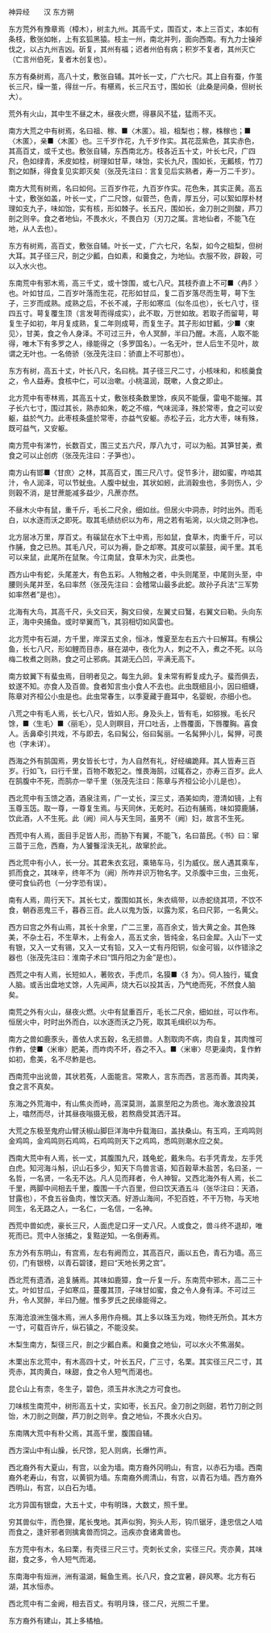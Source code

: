 神异经　　汉 东方朔  

东方荒外有豫章焉（樟木），树主九州。其高千丈，围百丈，本上三百丈，本如有条枝，敷张如帐，上有玄狐黑猿。枝主一州，南北并列，面向西南。有九力士操斧伐之，以占九州吉凶。斫复，其州有福；迟者州伯有病；积岁不复者，其州灭亡（亡言州伯死，复者木创复也）。  

东方有桑树焉，高八十丈，敷张自辅。其叶长一丈，广六七尺。其上自有蚕，作茧长三尺，缲一茧，得丝一斤。有椹焉，长三尺五寸，围如长（此桑是间桑，但树长大）。  

荒外有火山，其中生不昼之木，昼夜火燃，得暴风不猛，猛雨不灭。  

南方大荒之中有树焉，名曰祖、稼、■〈木匿〉。祖，柤梨也；稼，株稼也；■〈木匿〉，亲■〈木匿〉也。三千岁作花，九千岁作实。其花蕊紫色，其实赤色，其高百丈，或千丈也。敷张自辅，东西南北方。枝各近五十丈，叶长七尺，广四尺，色如绿青，禾皮如桂，树理如甘草，味饴，实长九尺，围如长，无瓤核，竹刀割之如酥，得食复见实即灭矣（张茂先注曰：言复见后实熟者，寿一万二千岁）。  

南方大荒有树焉，名曰如何。三百岁作花，九百岁作实。花色朱，其实正黄。高五十丈，敷张如盖，叶长一丈，广二尺馀，似菅苎，色青，厚五分，可以絮如厚朴材理如支九子，味如饴，实有核，形如棘子。长五尺，围如长，金刀剖之则酸，芦刀剖之则辛。食之者地仙，不畏水火，不畏白刃（刃刀之属。言地仙者，不能飞在地，从人去也）。  

东方有树焉，高百丈，敷张自辅。叶长一丈，广六七尺，名梨，如今之柤梨，但树大耳。其子径三尺，剖之少瓤，白如素，和羹食之，为地仙。衣服不败，辟穀，可以入水火也。  

东南荒中有邪木焉，高三千丈，或十馀围，或七八尺。其枝乔直上不可■〈冉阝〉也。叶如甘瓜，二百岁叶落而生花，花形如甘瓜，复二百岁落尽而生萼，萼下生子，三岁而成熟。成熟之后，不长不减，子形如寒瓜（似冬瓜也），长七八寸，径四五寸。萼复覆生顶（言发萼而得成实），此不取，万世如故。若取子而留萼，萼复生子如初，年月复成熟，复二年则成萼，而复生子。其子形如甘瓤，少■〈柬见〉，甘美，食之令人身泽。不可过三升，令人冥醉，半曰乃醒。木高，人取不能得，唯木下有多罗之人，缘能得之（多罗国名）。一名无叶，世人后生不见叶，故谓之无叶也。一名倚骄（张茂先注曰：骄直上不可那也）。  

东方有树，高五十丈，叶长八尺，名曰桃。其子径三尺二寸，小核味和，和核羹食之，令人益寿。食核中仁，可以治嗽。小桃温润，既嗽，人食之即止。  

北方荒中有枣林焉，其高五十丈，敷张枝条数里馀，疾风不能偃，雷电不能摧。其子长六七寸，围过其长，熟赤如朱，乾之不缩，气味润泽，殊於常枣，食之可以安躯，益於气力。此枣枝条盛於常枣，亦益气安躯。赤松子云，北方大枣，味有殊，既可益气，又安躯。  

南方荒中有涕竹，长数百丈，围三丈五六尺，厚八九寸，可以为船。其笋甘美，煮食之可以止创疠（张茂先注曰：子笋也）。  

南方山有邯■〈甘庶〉之林，其高百丈，围三尺八寸。促节多汁，甜如蜜，咋啮其汁，令人润泽，可以节蚘虫。人腹中蚘虫，其状如蚓，此消穀虫也，多则伤人，少则穀不消，是甘蔗能减多益少，凡蔗亦然。  

不昼木火中有鼠，重千斤，毛长二尺余，细如丝。但居火中洞赤，时时出外。而毛白，以水逐而沃之即死。取其毛绩纺织以为布，用之若有垢涴，以火烧之则净也。  

北方层冰万里，厚百丈。有磎鼠在水下土中焉，形如鼠，食草木，肉重千斤，可以作脯，食之已热。其毛八尺，可以为褥，卧之却寒。其皮可以蒙鼓，闻千里。其毛可以来鼠，此尾所在鼠聚。今江南鼠，食草木为灾，此类也。  

西方山中有蛇，头尾差大，有色五彩。人物触之者，中头则尾至，中尾则头至，中腰则头尾并至，名曰率然（张茂先注曰：会稽常山最多此蛇。故孙子兵法“三军势如率然者”是也）。  

北海有大鸟，其高千尺，头文曰天，胸文曰侯，左翼丈曰鷖，右翼文曰勒。头向东正，海中央捕鱼。或时举翼而飞，其羽相切如风雷也。  

北方荒中有石湖，方千里，岸深五丈余，恒冰，惟夏至左右五六十曰解耳。有横公鱼，长七八尺，形如鲤而目赤，昼在湖中，夜化为人，刺之不入，煮之不死。以乌梅二枚煮之则熟，食之可止邪病。其湖无凸凹，平满无高下。  

南方蚊翼下有蜚虫焉，目明者见之。每生九卵。复未常有孵复成九子。蜚而俱去，蚊遂不知。亦食人及百兽。食者知言虫小食人不去也。此虫既细且小，因曰细蠛，陈章对齐桓公小虫是也。此虫常春生，以季夏藏于鹿耳中，名婴蜺，亦细小也。  

八荒之中有毛人焉，长七八尺，皆如人形。身及头上，皆有毛，如猕猴。毛长尺馀，■〈生毛〉■〈丽毛〉，见人则瞑目，开口吐舌，上唇覆面，下唇覆胸。喜食人。舌鼻牵引共戏，不与即去，名曰髯公，俗曰髯丽。一名髯狎小儿，髯狎，可畏也（字未详）。  

西海之外有鹄国焉，男女皆长七寸，为人自然有礼，好经编跪拜。其人皆寿三百岁。行如飞，曰行千里，百物不敢犯之。惟畏海鹄，过辄吞之，亦寿三百岁。此人在鹄腹中不死，而鹄亦一举千里（张茂先注曰：陈章与齐桓公论小儿是也）。  

西北荒中有玉馈之酒，酒泉注焉，广一丈长，深三丈，酒美如肉，澄清如镜，上有玉尊玉笾。取一尊，一尊复生焉。与天同休，无乾时。石边有脯焉，味如獐鹿脯，饮此酒，人不生死。此（阙）间人与天生同，虽男不（阙）妇，故言不生死。  

西荒中有人焉，面目手足皆人形，而胁下有翼，不能飞，名曰苗民。《书》曰：窜三苗于三危，西裔，为人饕餮淫泆无礼，故窜於此。  

西北荒中有小人，长一分。其君朱衣玄冠，乘辂车马，引为威仪。居人遇其乘车，抓而食之，其味辛，终年不为（阙）所咋并识万物名字。又杀腹中三虫，三虫死，便可食仙药也（一分字恐有误）。  

南有人焉，周行天下。其长七丈，腹围如其长，朱衣缟带，以赤蛇绕其项，不饮不食，朝吞恶鬼三千，暮吞三百。此人以鬼为饭，以露为浆，名曰尺郭，一名黄父。  

西方曰宫之外有山焉，其长十余里，广二三里，高百余丈，皆大黄之金。其色殊美，不杂土石，不生草木，上有金人，高五丈余，皆纯金，名曰金犀。入山下一丈有银，又入一丈有锡，又入一丈有铅，又入一丈有丹阳铜，似金可锻，以作错涂之器也（张茂先注曰：淮南子术曰“饵丹阳之为金”是也）。  

西荒之中有人焉，长短如人，著败衣，手虎爪，名獏■〈犭为〉。伺人独行，辄食人脑。或舌出盘地丈馀，人先闻声，烧大石以投其舌，乃气绝而死，不然食人脑矣。  

南荒之外有火山，昼夜火燃。火中有鼠重百斤，毛长二尺余，细如丝，可以作布。恒居火中，时时出外而白，以水逐而沃之乃死，取其毛缉织以为布。  

南方之兽如鹿豕头，善依人求五穀，名无损兽。人割取肉不病，肉自复，其肉惟可作鮓，使■〈米审〉肥美，而咋肉不坏，吞之不入。■〈米审〉尽更澡肉，复作鮓如初，愈美，名不尽鮓是也。  

西南荒中出讹兽，其状若菟，人面能言。常欺人，言东而西，言恶而善。其肉美，食之言不真矣。  

东海之外荒海中，有山焦炎而峙，高深莫测，盖禀至阳之为质也。海水激浪投其上，噏然而尽，计其昼夜嗡摄无极，若熬鼎受其洒汗耳。  

大荒之东极至鬼府山臂沃椒山脚巨洋海中升载海曰，盖扶桑山。有玉鸡，王鸡鸣则金鸡鸣，金鸡鸣则石鸡鸣，石鸡鸣则天下之鸡鸣，悉鸣则潮水应之矣。  

西南大荒中有人焉，长一丈，其腹围九尺，践龟蛇，戴朱鸟。右手凭青龙，左手凭白虎。知河海斗斛，识山石多少，知天下鸟兽言语，知百穀草木盐苦，名曰圣，一名哲，一名贤，一名无不达。凡人见而拜者，令人神智。又西北海外有人焉，长二千里，两脚中间相去千里，腹围一千六百里，但曰饮天酒五斗（张华注曰：天酒，甘露也），不食五谷鱼肉，惟饮天酒。好游山海间，不犯百姓，不干万物，与天地同生，名无路之人，一名仁，一名信，一名神。  

西荒中兽如虎，豪长三尺，人面虎足口牙一丈八尺。人或食之，兽斗终不退却，唯死而已。荒中人张捕之，复黠逆知。一名倒寿焉。  

东方外有东明山，有宫焉，左右有阙而立，其高百尺，画以五色，青石为墙。高三仞，门有银榜，以青石碧镂，题曰“天地长男之宫”。  

西北荒有遗酒，追复脯焉。其味如鹿獐，食一斤复一斤。东南荒中邪木，高二三十丈。叶如甘瓜，子如寒瓜，蔓覆其顶，子味甘如蜜，食之令人身有泽。不可过三升，令人冥醉，半曰乃醒。惟多罗氏之民缘能得之。  

东海沧浪洲生强木焉，洲人多用作舟楫。其上多以珠玉为戏，物终无所负。其木方一寸，可载百许斤，纵石镇之，不能没矣。  

木梨生南方，梨径三尺，剖之少瓤白素。和羹食之地仙，可以水火不焦溺矣。  

木栗出东北荒中，有木高四十丈，叶长五尺，广三寸，名栗。其实径三尺二寸，其壳赤，其肉黄白，味甜，食之令人短气而渴也。  

昆仑山上有柰，冬生子，碧色，须玉井水洗之方可食也。  

刀味核生南荒中，树形高五十丈，实如枣，长五尺。金刀剖之则甜，若竹刀剖之则饴，木刀剖之则酸，芦刀剖之则辛。食之地仙，不畏水火白刃。  

东南隅大荒中有朴父焉，其高千里，腹围自辅。  

西方深山中有山臊，长尺馀，犯人则病，长爆竹声。  

西北裔外有大夏山，有宫，以金为墙。南方裔外冈明山，有宫，以赤石为墙。西南裔外老寿山，有宫，以黄铜为墙。东南裔外阓清山，有宫，以青石为墙。西方裔外西明山，有宫，以白石为墙。  

北方异国有银盘，大五十丈，中有明珠，大数丈，照千里。  

穷其兽似牛，而色狸，尾长曳地。其声似狗，狗头人形，钩爪锯牙，逢忠信之人啮而食之，逢奸邪者则擒禽兽而饲之。迅疾亦食诸禽兽也。  

东方荒中有木，名曰栗，有壳径三尺三寸。壳刺长丈余，实径三尺。壳亦黄，其味甜，食之多，令人短气而渴。  

东南海中有烜洲，洲有温湖，鳐鱼生焉。长八尺，食之宜暑，辟风寒。北方有石湖，其水恒赤。  

西北荒中有二金阙，相去百丈。有明月珠，径二尺，光照二千里。  

东方裔外有建山，其上多橘柚。  
